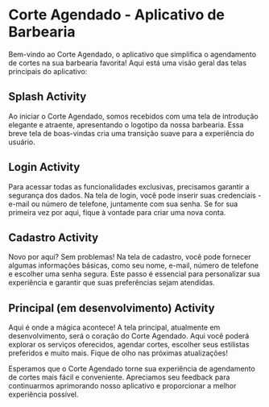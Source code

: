 # Corte Agendado - Aplicativo de Barbearia

Bem-vindo ao Corte Agendado, o aplicativo que simplifica o agendamento de cortes na sua barbearia favorita! Aqui está uma visão geral das telas principais do aplicativo:

## Splash Activity
Ao iniciar o Corte Agendado, somos recebidos com uma tela de introdução elegante e atraente, apresentando o logotipo da nossa barbearia. Essa breve tela de boas-vindas cria uma transição suave para a experiência do usuário.

## Login Activity
Para acessar todas as funcionalidades exclusivas, precisamos garantir a segurança dos dados. Na tela de login, você pode inserir suas credenciais - e-mail ou número de telefone, juntamente com sua senha. Se for sua primeira vez por aqui, fique à vontade para criar uma nova conta.

## Cadastro Activity
Novo por aqui? Sem problemas! Na tela de cadastro, você pode fornecer algumas informações básicas, como seu nome, e-mail, número de telefone e escolher uma senha segura. Este passo é essencial para personalizar sua experiência e garantir que suas preferências sejam atendidas.

## Principal (em desenvolvimento) Activity
Aqui é onde a mágica acontece! A tela principal, atualmente em desenvolvimento, será o coração do Corte Agendado. Aqui você poderá explorar os serviços oferecidos, agendar cortes, escolher seus estilistas preferidos e muito mais. Fique de olho nas próximas atualizações!

Esperamos que o Corte Agendado torne sua experiência de agendamento de cortes mais fácil e conveniente. Apreciamos seu feedback para continuarmos aprimorando nosso aplicativo e proporcionar a melhor experiência possível.


